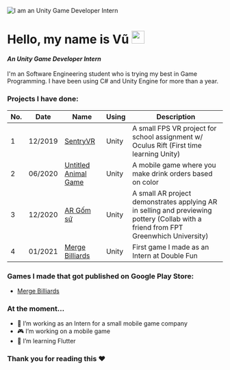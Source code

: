 ![I am an Unity Game Developer Intern](https://i.ibb.co/4tvTGJk/Red-Orange-Abstract-Modern-Shapes-General-Twitch-Banner.png)


# Hello, my name is Vũ <img src="https://raw.githubusercontent.com/MartinHeinz/MartinHeinz/master/wave.gif" width="30px">

#### *An Unity Game Developer Intern*

I'm an Software Engineering student who is trying my best in Game Programming. I have been using C# and Unity Engine for more than a year.

### Projects I have done:

No. | Date | Name | Using | Description
------------ | ------------- | ------------- | ------------- | -------------
1 | 12/2019 | [SentryVR](https://github.com/trandinhvu13/SentryVR) | Unity | A small FPS VR project for school assignment w/ Oculus Rift (First time learning Unity)
2 | 06/2020 | [Untitled Animal Game](https://github.com/trandinhvu13/Untitled-Animal-Game) | Unity | A mobile game where you make drink orders based on color
3 | 12/2020 | [AR Gốm sứ](https://github.com/trandinhvu13/Untitled-Animal-Game) | Unity | A small AR project demonstrates applying AR in selling and previewing pottery (Collab with a friend from FPT Greenwhich University) 
4 | 01/2021 | [Merge Billiards](https://github.com/trandinhvu13/Merged-BIlliards) | Unity | First game I made as an Intern at Double Fun

### Games I made that got published on Google Play Store:
* [Merge Billiards](https://play.google.com/store/apps/details?id=com.merge.billard)

### At the moment...
- 🏢 I’m working as an Intern for a small mobile game company
- 🎮 I’m working on a mobile game 
- 🌱 I’m learning Flutter 

### Thank you for reading this ❤ 




